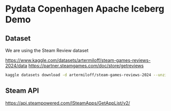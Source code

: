 # Pydata Copenhagen Apache Iceberg Demo

## Dataset
We are using the Steam Review dataset

https://www.kaggle.com/datasets/artermiloff/steam-games-reviews-2024/data
https://partner.steamgames.com/doc/store/getreviews


```bash
kaggle datasets download -d artermiloff/steam-games-reviews-2024 --unzip --path data
```

## Steam API
https://api.steampowered.com/ISteamApps/GetAppList/v2/